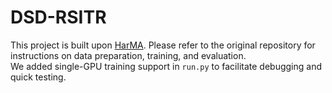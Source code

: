 # DSD-RSITR
This project is built upon [HarMA](https://github.com/seekerhuang/HarMA). Please refer to the original repository for instructions on data preparation, training, and evaluation.  
We added single-GPU training support in `run.py` to facilitate debugging and quick testing.
